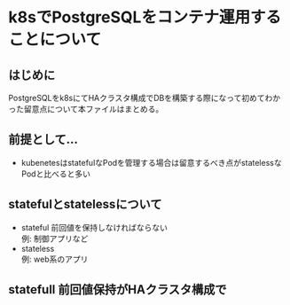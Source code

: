 # k8sでPostgreSQLをコンテナ運用することについて

## はじめに
PostgreSQLをk8sにてHAクラスタ構成でDBを構築する際になって初めてわかった留意点について本ファイルはまとめる。

## 前提として…
- kubenetesはstatefulなPodを管理する場合は留意するべき点がstatelessなPodと比べると多い  

## statefulとstatelessについて
- stateful 前回値を保持しなければならない  
例: 制御アプリなど
- stateless  
例: web系のアプリ

## statefull 前回値保持がHAクラスタ構成で


